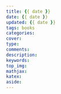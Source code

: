 ```yaml
---
title: {{ date }}
date: {{ date }}
updated: {{ date }}
tags: books
categories: 
cover: 
type:
comments:
description:
keywords:
top_img:
mathjax:
katex:
aside:
---
```

